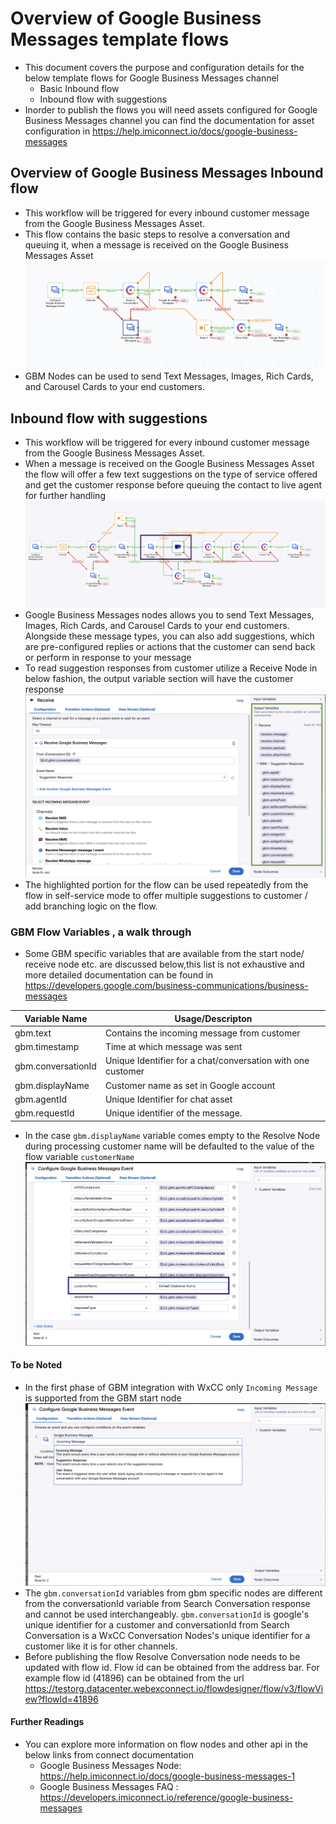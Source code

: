 # Overview of Google Business Messages template flows

- This document covers the purpose and configuration details for the below template flows for Google Business Messages channel
  - Basic Inbound flow
  - Inbound flow with suggestions
- Inorder to publish the flows you will need assets configured for Google Business Messages channel you can find the documentation for asset configuration in https://help.imiconnect.io/docs/google-business-messages

## Overview of Google Business Messages Inbound flow

- This workflow will be triggered for every inbound customer message from the Google Business Messages Asset.
- This flow contains the basic steps to resolve a conversation and queuing it, when a message is received on the Google Business Messages Asset 
    ![GBMInboundFlow](../../../images/GBMInboundFlow.jpeg)
- GBM Nodes can be used to send Text Messages, Images, Rich Cards, and Carousel Cards to your end customers.
## Inbound flow with suggestions

- This workflow will be triggered for every inbound customer message from the Google Business Messages Asset.
- When a message is received on the Google Business Messages Asset the flow will offer a few text suggestions on the type of service offered and get the customer response before queuing the contact to live agent for further handling
  ![SuggestionFlow](../../../images/GBMSuggestionFlow.jpeg)
- Google Business Messages nodes allows you to send Text Messages, Images, Rich Cards, and Carousel Cards to your end customers. Alongside these message types, you can also add suggestions, which are pre-configured replies or actions that the customer can send back or perform in response to your message
- To read suggestion responses from customer utilize a Receive Node in below fashion, the output variable section will have the customer response
    ![GBMReceiveNode](../../../images/GBMReceiveNode.jpeg)
- The highlighted portion for the flow can be used repeatedly from the flow in self-service mode to offer multiple suggestions to customer / add branching logic on the flow.

### GBM Flow Variables , a walk through
  - Some GBM specific variables that are available from the start node/ receive node etc. are discussed below,this list is not exhaustive and more detailed documentation can be found in https://developers.google.com/business-communications/business-messages
  
|Variable Name  | Usage/Descripton  |
| ------------- | ------------- |
| gbm.text  | Contains the incoming message from customer  |
| gbm.timestamp  | Time at  which message was sent   |
| gbm.conversationId  | Unique Identifier for a chat/conversation with one customer  |
| gbm.displayName  | Customer name as set in Google account  |
| gbm.agentId  | Unique Identifier for chat asset  |
| gbm.requestId  | Unique identifier of the message.  |
  - In the case `gbm.displayName` variable comes empty to the Resolve Node during processing customer name will be defaulted to the value of the flow variable `customerName`
   ![GBMFlowDisplayName](../../../images/GBMFlowDisplayName.jpeg)


#### To be Noted 
- In the first phase of GBM integration with WxCC only `Incoming Message` is supported from the GBM start node 
  ![GBMStartNode](../../../images/GBMStartNode.png)
- The `gbm.conversationId` variables from gbm specific nodes are different from the conversationId variable from Search Conversation response and cannot be used interchangeably. `gbm.conversationId` is google's unique identifier for a customer and conversationId from Search Conversation is a WxCC Conversation Nodes's  unique identifier for a customer like it is for other channels.
- Before publishing the flow Resolve Conversation node needs to be updated with flow id. Flow id can be obtained from the address bar. For example flow id (41896) can be obtained from the url https://testorg.datacenter.webexconnect.io/flowdesigner/flow/v3/flowView?flowId=41896

#### Further Readings
- You can explore more information on flow nodes and other api in the below links from connect documentation
  - Google Business Messages Node: https://help.imiconnect.io/docs/google-business-messages-1
  - Google Business Messages FAQ : https://developers.imiconnect.io/reference/google-business-messages